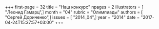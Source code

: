 +++
first-page = 32
title = "Наш конкурс"
npages = 2
illustrators = [ "Леонид Гамарц",]
month = "04"
rubric = "Олимпиады"
authors = [ "Сергей Дориченко",]
issues = [ "2014_04",]
year = "2014"
date = "2017-04-24T15:37:57+03:00"
+++
